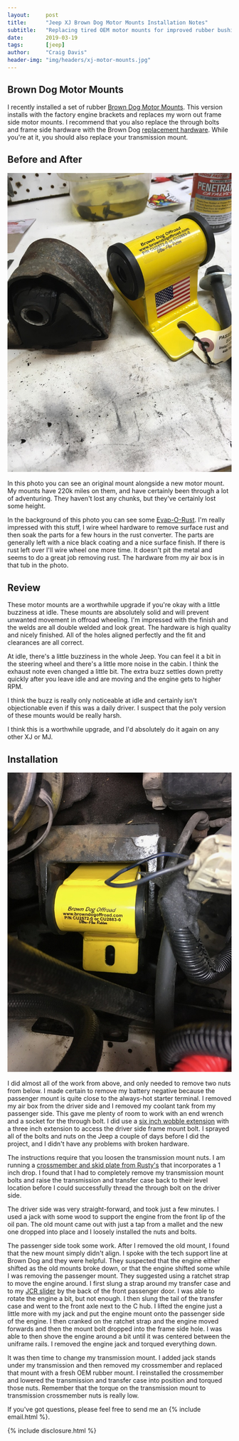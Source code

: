 ```yaml
---
layout:     post
title:      "Jeep XJ Brown Dog Motor Mounts Installation Notes"
subtitle:   "Replacing tired OEM motor mounts for improved rubber bushings"
date:       2019-03-19
tags:       [jeep]
author:     "Craig Davis"
header-img: "img/headers/xj-motor-mounts.jpg"
---
```


## Brown Dog Motor Mounts

I recently installed a set of rubber [Brown Dog Motor Mounts](https://browndogindustries.com/CU2572-0K2-Jeep-Cherokee-XJ-Motor-Mounts-Rubber.aspx). This version installs with the factory engine brackets and replaces my worn out frame side motor mounts. I recommend that you also replace the through bolts and frame side hardware with the Brown Dog [replacement hardware](https://browndogindustries.com/browndogindustries.com/M12-130-Jeep-Replacement-Thru-Bolts.aspx). While you're at it, you should also replace your transmission mount.

## Before and After
[![Before and after](/img/posts/xj-motor-mounts/before-and-after.small.jpg)](/img/posts/xj-motor-mounts/before-and-after.jpg)

In this photo you can see an original mount alongside a new motor mount. My mounts have 220k miles on them, and have certainly been through a lot of adventuring. They haven't lost any chunks, but they've certainly lost some height.

In the background of this photo you can see some [Evap-O-Rust](https://amzn.to/2Yh4QfM). I'm really impressed with this stuff, I wire wheel hardware to remove surface rust and then soak the parts for a few hours in the rust converter. The parts are generally left with a nice black coating and a nice surface finish. If there is rust left over I'll wire wheel one more time. It doesn't pit the metal and seems to do a great job removing rust. The hardware from my air box is in that tub in the photo.

## Review

These motor mounts are a worthwhile upgrade if you're okay with a little buzziness at idle. These mounts are absolutely solid and will prevent unwanted movement in offroad wheeling. I'm impressed with the finish and the welds are all double welded and look great. The hardware is high quality and nicely finished. All of the holes aligned perfectly and the fit and clearances are all correct.

At idle, there's a little buzziness in the whole Jeep. You can feel it a bit in the steering wheel and there's a little more noise in the cabin. I think the exhaust note even changed a little bit. The extra buzz settles down pretty quickly after you leave idle and are moving and the engine gets to higher RPM. 

I think the buzz is really only noticeable at idle and certainly isn't objectionable even if this was a daily driver. I suspect that the poly version of these mounts would be really harsh.

I think this is a worthwhile upgrade, and I'd absolutely do it again on any other XJ or MJ. 

## Installation

[![Brown Dog motor mount installation](/img/posts/xj-motor-mounts/brown-dog-mount-installed.small.jpg)](/img/posts/xj-motor-mounts/brown-dog-mount-installed.jpg)

I did almost all of the work from above, and only needed to remove two nuts from below. I made certain to remove my battery negative because the passenger mount is quite close to the always-hot starter terminal. I removed my air box from the driver side and I removed my coolant tank from my passenger side. This gave me plenty of room to work with an end wrench and a socket for the through bolt. I did use a [six inch wobble extension](https://amzn.to/2ugTPNt) with a three inch extension to access the driver side frame mount bolt. I sprayed all of the bolts and nuts on the Jeep a couple of days before I did the project, and I didn't have any problems with broken hardware.

The instructions require that you loosen the transmission mount nuts. I am running a [crossmember and skid plate from Rusty's](https://www.rustysoffroad.com/rustys-crossmembers-trail-tested-crossmember-1-drop-32378.html) that incorporates a 1 inch drop. I found that I had to completely remove my transmission  mount bolts and raise the transmission and transfer case back to their level location before I could successfully thread the through bolt on  the driver side.

The driver side was very straight-forward, and took just a few minutes. I used a jack with some wood to support the engine from the front lip of the oil pan. The old mount came out with just a tap from a mallet and the new one dropped into place and I loosely installed the nuts and bolts.

The passenger side took some work. After I removed the old mount, I found that the new mount simply didn't align. I spoke with the tech support line at Brown Dog and they were helpful. They suspected that the engine either shifted as the old mounts broke down, or that the engine shifted some while I was removing the passenger mount. They suggested using a ratchet strap to move the engine around. I first slung a strap around my transfer case and to my [JCR slider](https://www.jcroffroad.com/product/XJSL-CL.html) by the back of the front passenger door. I was able to rotate the engine a bit, but not enough. I then slung the tail of the transfer case and went to the front axle next to the C hub. I lifted the engine just a little more with my jack and put the engine mount onto the passenger side of the engine. I then cranked on the ratchet strap and the engine moved forwards and then the mount bolt dropped into the frame side hole. I was able to then shove the engine around a bit until it was centered between the uniframe rails. I removed the engine jack and torqued everything down. 

It was then time to change my transmission mount. I added jack stands under my transmission and then removed my crossmember and replaced that mount with a fresh OEM rubber mount. I reinstalled the crossmember and lowered the transmission and transfer case into position and torqued those nuts. Remember that the torque on the transmission mount to transmission crossmember nuts is really low. 


If you've got questions, please feel free to send me an {% include email.html %}.

{% include disclosure.html %}
